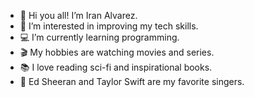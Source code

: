 - 👋 Hi you all! I’m Iran Alvarez.
- 👀 I’m interested in improving my tech skills.
- 💻 I’m currently learning programming.
- 🎬 My hobbies are watching movies and series.
- 📚 I love reading sci-fi and inspirational books.
- 🎵 Ed Sheeran and Taylor Swift are my favorite singers.


<!---
iranalvarez27/iranalvarez27 is a ✨ special ✨ repository because its `README.md` (this file) appears on your GitHub profile.
You can click the Preview link to take a look at your changes.
--->
